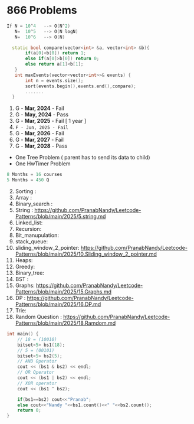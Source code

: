 # 866 Problems
```c++
If N = 10^4   --> O(N^2)
   N=  10^5   --> O(N logN)
   N=  10^6   --> O(N)
```

 ```c++
   static bool compare(vector<int> &a, vector<int> &b){
        if(a[0]<b[0]) return 1;
        else if(a[0]>b[0]) return 0;
        else return a[1]<b[1];
    }
    int maxEvents(vector<vector<int>>& events) {
        int n = events.size();
        sort(events.begin(),events.end(),compare);
        .......
   }
```
1. G - **Mar, 2024** - Fail
2. G - **May, 2024** - Pass
3. G - **Mar, 2025** - Fail  [ 1 year ]
4. `F - Jun, 2025 - Fail`
5. G - **Mar, 2026** - Fail
6. G - **Mar, 2027** - Fail
7. G - **Mar, 2028** - Pass
- One Tree Problem ( parent has to send its data to child)
- One HwTimer Problem
```c++
8 Months = 16 courses
5 Months = 450 Q
```
2. Sorting :
3. Array :
4. Binary_search :
5. String : https://github.com/PranabNandy/Leetcode-Patterns/blob/main/2025/5.string.md
6. Linked_list:
7. Recursion:
8. Bit_manupulation:
9. stack_queue:
10. sliding_window_2_pointer: https://github.com/PranabNandy/Leetcode-Patterns/blob/main/2025/10.Sliding_window_2_pointer.md
11. Heaps:
12. Greedy:
13. Binary_tree:
14. BST :
15. Graphs: https://github.com/PranabNandy/Leetcode-Patterns/blob/main/2025/15.Graphs.md
16. DP : https://github.com/PranabNandy/Leetcode-Patterns/blob/main/2025/16.DP.md
17. Trie:
18. Random Question : https://github.com/PranabNandy/Leetcode-Patterns/blob/main/2025/18.Ramdom.md 
```c++
int main() {
    // 18 = (10010)
    bitset<5> bs1(18);
    // 5 = (00101)
    bitset<5> bs2(5);
    // AND Operator 
    cout << (bs1 & bs2) << endl;
    // OR Operator
    cout << (bs1 | bs2) << endl;
    // XOR operator
    cout << (bs1 ^ bs2);

    if(bs1==bs2) cout<<"Pranab";
    else cout<<"Nandy "<<bs1.count()<<" "<<bs2.count();
    return 0;
}
```
